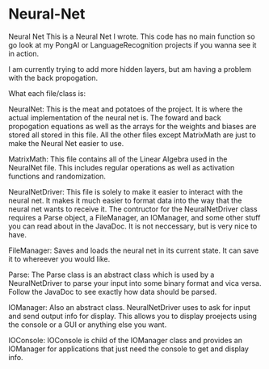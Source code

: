# Neural-Net
Neural Net
This is a Neural Net I wrote. This code has no main function so go look at my PongAI or LanguageRecognition projects if you wanna see it in action.

I am currently trying to add more hidden layers, but am having a problem with the back propogation. 

What each file/class is: 

NeuralNet: This is the meat and potatoes of the project. It is where the actual implementation of the neural net is. The foward and back propogation equations as well as the arrays for the weights and biases are stored all stored in this file. All the other files except MatrixMath are just to make the Neural Net easier to use.

MatrixMath: This file contains all of the Linear Algebra used in the NeuralNet file. This includes regular operations as well as activation functions and randomization.

NeuralNetDriver: This file is solely to make it easier to interact with the neural net. It makes it much easier to format data into the way that the neural net wants to receive it. The contructor for the NeuralNetDriver class requires a Parse object, a FileManager, an IOManager, and some other stuff you can read about in the JavaDoc. It is not neccessary, but is very nice to have.

FileManager: Saves and loads the neural net in its current state. It can save it to whereever you would like.

Parse: The Parse class is an abstract class which is used by a NeuralNetDriver to parse your input into some binary format and vica versa. Follow the JavaDoc to see exactly how data should be parsed.

IOManager: Also an abstract class. NeuralNetDriver uses to ask for input and send output info for display. This allows you to display proejects using the console or a GUI or anything else you want.

IOConsole: IOConsole is child of the IOManager class and provides an IOManager for applications that just need the console to get and display info.
